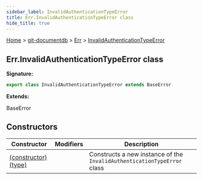 ```yaml
---
sidebar_label: InvalidAuthenticationTypeError
title: Err.InvalidAuthenticationTypeError class
hide_title: true
---
```


[Home](./index.md) &gt; [git-documentdb](./git-documentdb.md) &gt; [Err](./git-documentdb.err.md) &gt; [InvalidAuthenticationTypeError](./git-documentdb.err.invalidauthenticationtypeerror.md)

## Err.InvalidAuthenticationTypeError class


<b>Signature:</b>

```typescript
export class InvalidAuthenticationTypeError extends BaseError 
```
<b>Extends:</b>

BaseError

## Constructors

|  Constructor | Modifiers | Description |
|  --- | --- | --- |
|  [(constructor)(type)](./git-documentdb.err.invalidauthenticationtypeerror._constructor_.md) |  | Constructs a new instance of the <code>InvalidAuthenticationTypeError</code> class |

